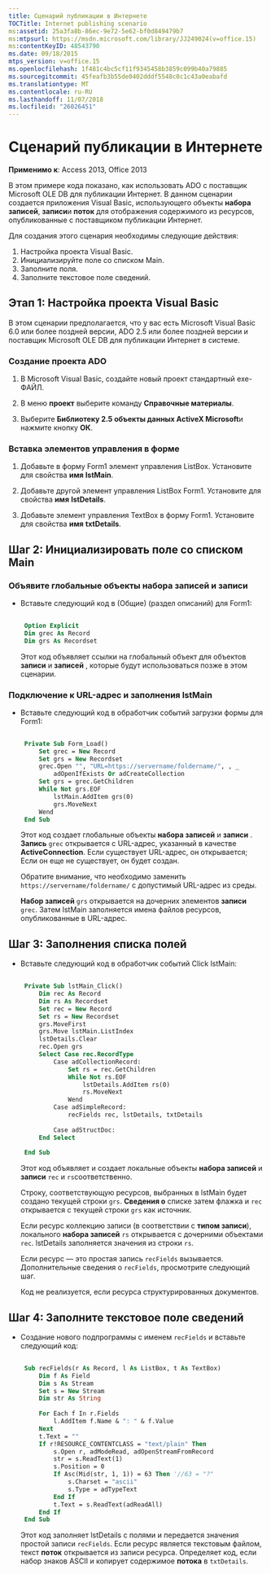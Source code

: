 ```yaml
---
title: Сценарий публикации в Интернете
TOCTitle: Internet publishing scenario
ms:assetid: 25a3fa8b-86ec-9e72-5e62-bf0d849479b7
ms:mtpsurl: https://msdn.microsoft.com/library/JJ249024(v=office.15)
ms:contentKeyID: 48543790
ms.date: 09/18/2015
mtps_version: v=office.15
ms.openlocfilehash: 1f481c4bc5cf11f9345458b3859c099b40a79885
ms.sourcegitcommit: 45feafb3b55de0402dddf5548c0c1c43a0eabafd
ms.translationtype: MT
ms.contentlocale: ru-RU
ms.lasthandoff: 11/07/2018
ms.locfileid: "26026451"
---
```

# <a name="internet-publishing-scenario"></a>Сценарий публикации в Интернете

**Применимо к**: Access 2013, Office 2013

В этом примере кода показано, как использовать ADO с поставщик Microsoft OLE DB для публикации Интернет. В данном сценарии создается приложения Visual Basic, использующего объекты **набора записей**, **записи**и **поток** для отображения содержимого из ресурсов, опубликованные с поставщиком публикации Интернет.

Для создания этого сценария необходимы следующие действия: 

1. Настройка проекта Visual Basic.
2. Инициализируйте поле со списком Main.
3. Заполните поля.
4. Заполните текстовое поле сведений.

## <a name="step-1-set-up-the-visual-basic-project"></a>Этап 1: Настройка проекта Visual Basic

В этом сценарии предполагается, что у вас есть Microsoft Visual Basic 6.0 или более поздней версии, ADO 2.5 или более поздней версии и поставщик Microsoft OLE DB для публикации Интернет в системе.

### <a name="create-an-ado-project"></a>Создание проекта ADO

1.  В Microsoft Visual Basic, создайте новый проект стандартный exe-ФАЙЛ.

2.  В меню **проект** выберите команду **Справочные материалы**.

3.  Выберите **Библиотеку 2.5 объекты данных ActiveX Microsoft**и нажмите кнопку **ОК**.

### <a name="insert-controls-on-the-main-form"></a>Вставка элементов управления в форме

1.  Добавьте в форму Form1 элемент управления ListBox. Установите для свойства **имя** **lstMain**.

2.  Добавьте другой элемент управления ListBox Form1. Установите для свойства **имя** **lstDetails**.

3.  Добавьте элемент управления TextBox в форму Form1. Установите для свойства **имя** **txtDetails**.

## <a name="step-2-initialize-the-main-list-box"></a>Шаг 2: Инициализировать поле со списком Main

### <a name="declare-global-record-and-recordset-objects"></a>Объявите глобальные объекты набора записей и записи

- Вставьте следующий код в (Общие) (раздел описаний) для Form1:
    
   ```vb 
     
    Option Explicit 
    Dim grec As Record 
    Dim grs As Recordset 
   ```
    
   Этот код объявляет ссылки на глобальный объект для объектов **записи** и **записей** , которые будут использоваться позже в этом сценарии.

### <a name="connect-to-a-url-and-populate-lstmain"></a>Подключение к URL-адрес и заполнения lstMain

- Вставьте следующий код в обработчик событий загрузки формы для Form1:
    
   ```vb 
     
    Private Sub Form_Load() 
        Set grec = New Record 
        Set grs = New Recordset 
        grec.Open "", "URL=https://servername/foldername/", , _ 
            adOpenIfExists Or adCreateCollection 
        Set grs = grec.GetChildren 
        While Not grs.EOF 
            lstMain.AddItem grs(0) 
            grs.MoveNext 
        Wend 
    End Sub 
   ```
    
   Этот код создает глобальные объекты **набора записей** и **записи** . **Запись** `grec` открывается с URL-адрес, указанный в качестве **ActiveConnection**. Если существует URL-адрес, он открывается; Если он еще не существует, он будет создан. 
   
   Обратите внимание, что необходимо заменить `https://servername/foldername/` с допустимый URL-адрес из среды. 
   
   **Набор записей** `grs` открывается на дочерних элементов **записи** `grec`. Затем lstMain заполняется имена файлов ресурсов, опубликованные в URL-адрес.

## <a name="step-3-populate-the-fields-list-box"></a>Шаг 3: Заполнения списка полей

- Вставьте следующий код в обработчик событий Click lstMain:

   ```vb 
    
    Private Sub lstMain_Click() 
        Dim rec As Record 
        Dim rs As Recordset 
        Set rec = New Record 
        Set rs = New Recordset 
        grs.MoveFirst 
        grs.Move lstMain.ListIndex 
        lstDetails.Clear 
        rec.Open grs 
        Select Case rec.RecordType 
            Case adCollectionRecord: 
                Set rs = rec.GetChildren 
                While Not rs.EOF 
                    lstDetails.AddItem rs(0) 
                    rs.MoveNext 
                Wend 
            Case adSimpleRecord: 
                recFields rec, lstDetails, txtDetails 
                
            Case adStructDoc: 
        End Select 
        
    End Sub 
   ```

   Этот код объявляет и создает локальные объекты **набора записей** и **записи** `rec` и `rs`соответственно.

   Строку, соответствующую ресурсов, выбранных в lstMain будет создано текущей строки `grs`. **Сведения о** списке затем флажка и `rec` открывается с текущей строки `grs` как источник.

   Если ресурс коллекцию записи (в соответствии с **типом записи**), локального **набора записей** `rs` открывается с дочерними объектами `rec`. lstDetails заполняется значения из строки `rs`.

   Если ресурс — это простая запись `recFields` вызывается. Дополнительные сведения о `recFields`, просмотрите следующий шаг.

   Код не реализуется, если ресурса структурированных документов.

## <a name="step-4-populate-the-details-text-box"></a>Шаг 4: Заполните текстовое поле сведений

- Создание нового подпрограммы с именем `recFields` и вставьте следующий код:

   ```vb 
    
    Sub recFields(r As Record, l As ListBox, t As TextBox) 
        Dim f As Field 
        Dim s As Stream 
        Set s = New Stream 
        Dim str As String 
        
        For Each f In r.Fields 
            l.AddItem f.Name & ": " & f.Value 
        Next 
        t.Text = "" 
        If r!RESOURCE_CONTENTCLASS = "text/plain" Then 
            s.Open r, adModeRead, adOpenStreamFromRecord 
            str = s.ReadText(1) 
            s.Position = 0 
            If Asc(Mid(str, 1, 1)) = 63 Then '//63 = "?" 
                s.Charset = "ascii" 
                s.Type = adTypeText 
            End If 
            t.Text = s.ReadText(adReadAll) 
        End If 
    End Sub 
   ```

   Этот код заполняет lstDetails с полями и передается значения простой записи `recFields`. Если ресурс является текстовым файлом, текст **поток** открывается из записи ресурса. Определяет код, если набор знаков ASCII и копирует содержимое **потока** в `txtDetails`.

